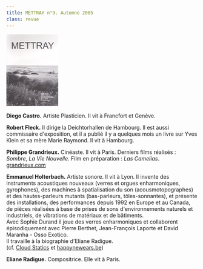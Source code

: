 ```yaml
---
title: METTRAY n°9. Automne 2005
class: revue
---
```


<img class="right" src="/files/gd_mettray9.gif" alt="METTRAY n°9. Automne 2005.">

**Diego Castro.** Artiste Plasticien. Il vit à Francfort et Genève.

**Robert Fleck.** Il dirige la Deichtorhallen de Hambourg. Il est aussi commissaire d'exposition, et il a publié il y a quelques mois un livre sur Yves Klein et sa mère Marie Raymond. Il vit à Hambourg.

**Philippe Grandrieux.** Cinéaste. Il vit à Paris. Derniers films réalisés : *Sombre*, *La Vie Nouvelle*. Film en préparation : *Las Camelias*.  
[grandrieux.com](http://grandrieux.com/)

**Emmanuel Holterbach.** Artiste sonore. Il vit à Lyon. Il invente des instruments acoustiques nouveaux (verres et orgues enharmoniques, gyrophones), des machines à spatialisation du son (acousmotopographes) et des hautes-parleurs mutants (bas-parleurs, tôles-sonnantes), et présente des installations, des performances depuis 1992 en Europe et au Canada, de pièces réalisées à base de prises de sons d'environnements naturels et industriels, de vibrations de matériaux et de bâtiments.  
Avec Sophie Durand il joue des verres enharmoniques et collaborent épisodiquement avec Pierre Berthet, Jean-François Laporte et David Maranha - Osso Exotico.  
Il travaille à la biographie d'Eliane Radigue.  
(cf. [Cloud Statics](http://www.cloudmirror.org/) et [happynewears.be](http://www.happynewears.be/))

**Eliane Radigue.** Compositrice. Elle vit à Paris.